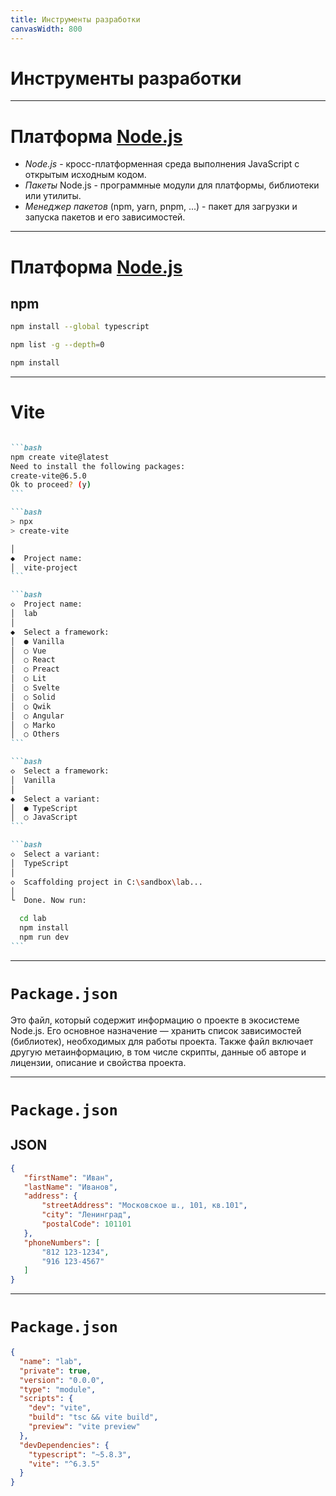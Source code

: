 ```yaml
---
title: Инструменты разработки
canvasWidth: 800
---
```


# Инструменты разработки

---

# Платформа [Node.js](https://nodejs.org/en/)

- _Node.js_ - кросс-платформенная среда выполнения JavaScript с открытым исходным кодом.
- _Пакеты_ Node.js - программные модули для платформы, библиотеки или утилиты.
- _Менеджер пакетов_ (npm, yarn, pnpm, ...) - пакет для загрузки и запуска пакетов и его зависимостей.

---

# Платформа [Node.js](https://nodejs.org/en/)
## npm

```bash
npm install --global typescript

npm list -g --depth=0

npm install
```

---

# Vite

````md magic-move

```bash
npm create vite@latest
Need to install the following packages:
create-vite@6.5.0
Ok to proceed? (y)
```

```bash
> npx
> create-vite

│
◆  Project name:
│  vite-project
```

```bash
◇  Project name:
│  lab
│
◆  Select a framework:
│  ● Vanilla
│  ○ Vue
│  ○ React
│  ○ Preact
│  ○ Lit
│  ○ Svelte
│  ○ Solid
│  ○ Qwik
│  ○ Angular
│  ○ Marko
│  ○ Others
```

```bash
◇  Select a framework:
│  Vanilla
│
◆  Select a variant:
│  ● TypeScript
│  ○ JavaScript
```

```bash
◇  Select a variant:
│  TypeScript
│
◇  Scaffolding project in C:\sandbox\lab...
│
└  Done. Now run:

  cd lab
  npm install
  npm run dev
```

````

---

# ```Package.json```

Это файл, который содержит информацию о проекте в экосистеме Node.js. Его основное назначение — хранить список зависимостей (библиотек), необходимых для работы проекта. Также файл включает другую метаинформацию, в том числе скрипты, данные об авторе и лицензии, описание и свойства проекта. 

---

# ```Package.json```

## JSON

```json
{
   "firstName": "Иван",
   "lastName": "Иванов",
   "address": {
       "streetAddress": "Московское ш., 101, кв.101",
       "city": "Ленинград",
       "postalCode": 101101
   },
   "phoneNumbers": [
       "812 123-1234",
       "916 123-4567"
   ]
}
```

---

# ```Package.json```

```json {2,6,11|11-14|6-10}
{
  "name": "lab",
  "private": true,
  "version": "0.0.0",
  "type": "module",
  "scripts": {
    "dev": "vite",
    "build": "tsc && vite build",
    "preview": "vite preview"
  },
  "devDependencies": {
    "typescript": "~5.8.3",
    "vite": "^6.3.5"
  }
}
```

